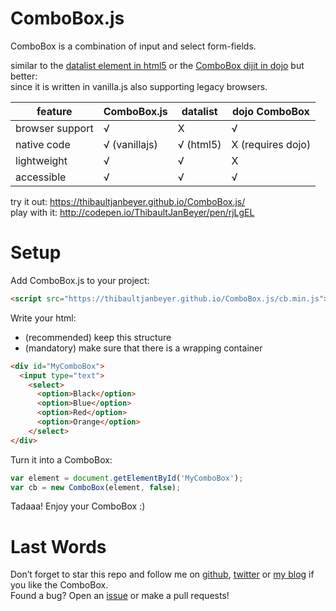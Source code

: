 # ComboBox.js
ComboBox is a combination of input and select form-fields.

similar to the [datalist element in html5]([https://developer.mozilla.org/en/docs/Web/HTML/Element/datalist) or the [ComboBox dijit in dojo](https://dojotoolkit.org/reference-guide/1.10/dijit/form/ComboBox.html) but better:  
since it is written in vanilla.js also supporting legacy browsers.

|feature|**ComboBox.js**|datalist|dojo ComboBox|
|---|---|---|---|
|browser support|√|X|√|
|native code|√ (vanillajs)|√ (html5)|X (requires dojo)|
|lightweight|√|√|X|
|accessible|√|√|√|

try it out: https://thibaultjanbeyer.github.io/ComboBox.js/  
play with it: http://codepen.io/ThibaultJanBeyer/pen/rjLgEL

# Setup

Add ComboBox.js to your project:

```html
<script src="https://thibaultjanbeyer.github.io/ComboBox.js/cb.min.js"></script>
```

Write your html:
- (recommended) keep this structure
- (mandatory) make sure that there is a wrapping container

```html
<div id="MyComboBox">
  <input type="text">
    <select>
      <option>Black</option>
      <option>Blue</option>
      <option>Red</option> 
      <option>Orange</option>
    </select>
</div>
```

Turn it into a ComboBox:

```javascript
var element = document.getElementById('MyComboBox');
var cb = new ComboBox(element, false);
```

Tadaaa! Enjoy your ComboBox :)

# Last Words

Don’t forget to star this repo and follow me on [github](https://github.com/ThibaultJanBeyer), [twitter](https://twitter.com/ThibaultBeyer) or [my blog](blog.thibaultjanbeyer.com) if you like the ComboBox.  
Found a bug? Open an [issue](https://github.com/ThibaultJanBeyer/ComboBox.js/issues) or make a pull requests!


